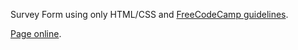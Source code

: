 Survey Form using only HTML/CSS and [FreeCodeCamp guidelines](https://learn.freecodecamp.org/responsive-web-design/responsive-web-design-projects/build-a-survey-form/).

[Page online](https://codepen.io/alexanderwacc/full/gJKxOY).
